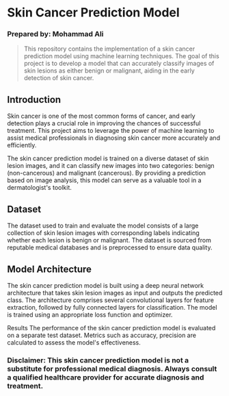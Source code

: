 # Skin Cancer Prediction Model
### Prepared by: Mohammad Ali

>This repository contains the implementation of a skin cancer prediction model using machine learning techniques. The goal of this project is to develop a model that can accurately classify images of skin lesions as either benign or malignant, aiding in the early detection of skin cancer.

## Introduction
Skin cancer is one of the most common forms of cancer, and early detection plays a crucial role in improving the chances of successful treatment. This project aims to leverage the power of machine learning to assist medical professionals in diagnosing skin cancer more accurately and efficiently.

The skin cancer prediction model is trained on a diverse dataset of skin lesion images, and it can classify new images into two categories: benign (non-cancerous) and malignant (cancerous). By providing a prediction based on image analysis, this model can serve as a valuable tool in a dermatologist's toolkit.

## Dataset
The dataset used to train and evaluate the model consists of a large collection of skin lesion images with corresponding labels indicating whether each lesion is benign or malignant. The dataset is sourced from reputable medical databases and is preprocessed to ensure data quality.

## Model Architecture
The skin cancer prediction model is built using a deep neural network architecture that takes skin lesion images as input and outputs the predicted class. The architecture comprises several convolutional layers for feature extraction, followed by fully connected layers for classification. The model is trained using an appropriate loss function and optimizer.


Results
The performance of the skin cancer prediction model is evaluated on a separate test dataset. Metrics such as accuracy, precision are calculated to assess the model's effectiveness.


### Disclaimer: This skin cancer prediction model is not a substitute for professional medical diagnosis. Always consult a qualified healthcare provider for accurate diagnosis and treatment.
